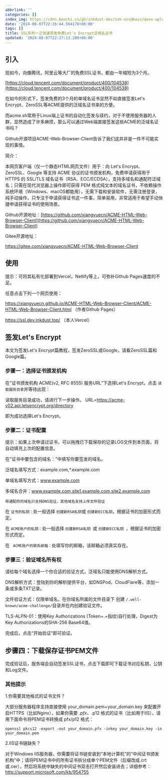 ```yaml
---
abbrlink: ''
categories: []
index_img: https://cdnn.boochi.cn/gh/inkdust-dev/ink-oss@main/qexo-upload/24/8/ltesencrypt-ssl_be3d1fad61002208589a66246d0a7e78.png
date: '2024-08-07T22:26:44.564178+08:00'
tags: []
title: SSL系列一之快速签发免费Let's Encrypt泛域名证书
updated: '2024-08-07T22:27:13.280+08:00'
---
```

## 引入

现如今，向像腾讯，阿里云等大厂的免费SSL证书，都由一年缩短为3个月。

[https://cloud.tencent.com/document/product/400/104538](https://cloud.tencent.com/document/product/400/104538)

在如今的形式下，签发免费的3个月的单域名证书显然不如直接签发Let's Encrypt、ZeroSSL等ACME提供的泛域名证书来的方便。

而acme.sh常用于Linux端上证书的自动化签发与续约，对于不使用服务器的人群，显然造成了许多麻烦，那么可以通过Web端直接签发这些ACME的泛域名证书吗？

Github开源项目ACME-Web-Browser-Client告诉了我们这并非是一件不可能实现的事情。

简介：

本网页客户端（仅一个静态HTML网页文件）用于：向 Let's Encrypt、ZeroSSL、Google 等支持 ACME 协议的证书颁发机构，免费申请获得用于 HTTPS 的 SSL/TLS 域名证书（RSA、ECC/ECDSA），支持多域名和通配符泛域名；只需在现代浏览器上操作即可获得 PEM 格式纯文本的域名证书，不依赖操作系统环境（Windows、macOS都能用），无需下载和安装软件，无需注册登录，纯手动操作，只专注于申请获得证书这一件事，简单易用，非常适用于希望手动快捷申请获得证书的使用场景。

Github开源地址：[https://github.com/xiangyuecn/ACME-HTML-Web-Browser-Client](https://github.com/xiangyuecn/ACME-HTML-Web-Browser-Client)

Gitee开源地址：

https://gitee.com/xiangyuecn/ACME-HTML-Web-Browser-Client

## 使用

提示：可将其私有化部署到Vercel，Netlify等上，可弥补Github Pages速度的不足。

任意点击下列一个网页使用：

https://xiangyuecn.github.io/ACME-HTML-Web-Browser-Client/ACME-HTML-Web-Browser-Client.html （作者Github Pages）

https://ssl.dev.inkdust.top/ （本人Vercel）

## 签发Let's Encrypt

本文为签发Let's Encrypt篇教程，签发ZeroSSL或Google，请看ZeroSSL篇和Google篇。

### 步骤一：选择证书颁发机构

在“证书颁发机构 ACME(v2, RFC 8555) 服务URL”下选择Let's Encrypt，点击 `读取服务目录`并等待出现：

读取服务目录成功，请进行下一步操作。 URL=https://acme-v02.api.letsencrypt.org/directory

即为成功选择Let's Encrypt。

### 步骤二：证书配置

提示：如果上次申请过证书，可以拖拽已下载保存的记录LOG文件到本页面，将自动填充上次的配置信息。

在“证书中要包含的域名：”中填写你要签发的域名。

泛域名填写方式：example.com,*.example.com

单域名填写方式：www.example.com

多域名合并：www.example.com,site1.example.com,site2.example.com

`带通配符的域名只支持DNS验证，其他域名支持上传文件验证`

在 `证书的私钥：`处一般选择 `创建新RSA私钥`或 `创建新ECC私钥`，根据证书的加密形式而定。

在 `ACME账户的私钥：`处一般选择 `创建新RSA私钥 `或 `创建新ECC私钥 `，根据证书的加密形式而定。

在 ` ACME账户的联系邮箱：`处填写你的邮箱，该邮箱必须真实存在。

### 步骤三：验证域名所有权

请给每个域名选择一个你合适的验证方式，泛域名只能使用DNS解析方式。

DNS解析方式：登陆到你的解析提供平台，如DNSPod，CloudFlare等，添加一条或多条TXT记录。

文件验证方式：仅限单域名，在你域名所属的文件目录下 创建 `/.well-known/acme-challenge/`目录并在内创建验证文件。

TLS-ALPN-01：使用Key Authorizations (Token+.+指纹)自行处理，Digest为Key Authorizations的SHA-256 Base64值。

完成后，点击“开始验证”即可验证。

## 步骤四：下载保存证书PEM文件

完成验证后，服务端会自动签发SSL证书，点击下载即可下载证书对应私钥，公钥和Log文件。

### 其他提示

1.你需要其他格式的证书文件？

大部分服务器程序支持直接使用 your_domain.pem+your_domain.key 来配置开启HTTPS（比如Nginx），如果你需要 *.pfx、*.p12 格式的证书（比如用于IIS），请用下面命令将PEM证书转换成 pfx/p12 格式：

```shell
openssl pkcs12 -export -out your_domain.pfx -inkey your_domain.key -in your_domain.pem
```

2.IIS证书链缺失？

对于Windows IIS服务器，你需要将证书链安装到“本地计算机”的“中间证书颁发机构”中；请将PEM证书中的所有证书拆分成单个PEM文件（后缀改成.crt或.cer），然后将系统中缺失的中间证书双击打开然后安装进去；详细参考： http://support.microsoft.com/kb/954755
